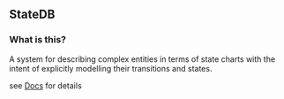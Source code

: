 ## StateDB

### What is this?

A system for describing complex entities in terms of state charts with the intent of explicitly modelling their transitions and states.

see [Docs](/Docs/2022.0/MPL%20Standard.md) for details
